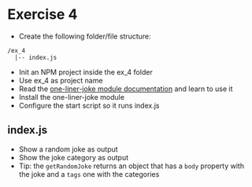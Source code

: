# Exercise 4

- Create the following folder/file structure:

```
/ex_4
  |-- index.js
```

- Init an NPM project inside the ex_4 folder
- Use ex_4 as project name
- Read the [one-liner-joke module documentation](https://www.npmjs.com/package/one-liner-joke) and learn to use it
- Install the one-liner-joke module
- Configure the start script so it runs index.js

## index.js

- Show a random joke as output
- Show the joke category as output
- Tip: the `getRandomJoke` returns an object that has a `body` property with the joke and a `tags` one with the categories
